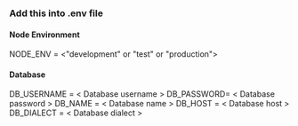 ### Add this into .env file

#### Node Environment
NODE_ENV = <"development" or "test" or "production">

#### Database
DB_USERNAME = < Database username >
DB_PASSWORD= < Database password >
DB_NAME = < Database name >
DB_HOST = < Database host >
DB_DIALECT = < Database dialect >
